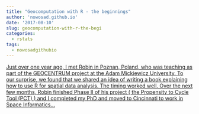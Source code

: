 ```yaml
---
title: "Geocomputation with R - the beginnings"
author: 'nowosad.github.io'
date: '2017-08-10'
slug: geocomputation-with-r-the-begi
categories:
  - rstats
tags:
  - nowosadgithubio
---
```


[Just over one year ago, I met Robin in Poznan, Poland, who was teaching as part of the GEOCENTRUM project at the Adam Mickiewicz University. To our surprise, we found that we shared an idea of writing a book explaining how to use R for spatial data analysis. The timing worked well. Over the next few months, Robin finished Phase II of his project ( the Propensity to Cycle Tool (PCT) ) and I completed my PhD and moved to Cincinnati to work in Space Informatics...<click to read more>](https://nowosad.github.io/post/2017/geocompr/)

